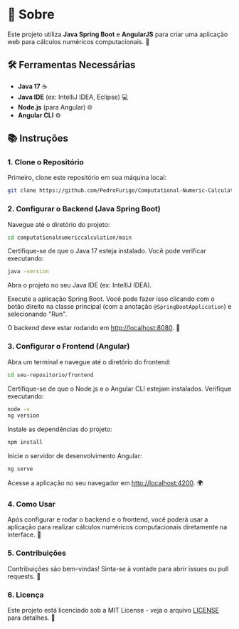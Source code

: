# 🌟 Sobre
Este projeto utiliza **Java Spring Boot** e **AngularJS** para criar uma aplicação web para cálculos numéricos computacionais. 🚀

## 🛠️ Ferramentas Necessárias
- **Java 17** ☕
- **Java IDE** (ex: IntelliJ IDEA, Eclipse) 💻
- **Node.js** (para Angular) 🌐
- **Angular CLI** ⚙️

## 📚 Instruções

### 1. Clone o Repositório
Primeiro, clone este repositório em sua máquina local:  
```bash
git clone https://github.com/PedroFurigo/Computational-Numeric-Calculation.git
``` 

### 2. Configurar o Backend (Java Spring Boot)
Navegue até o diretório do projeto:  
```bash
cd computationalnumericcalculation/main
```

Certifique-se de que o Java 17 esteja instalado. Você pode verificar executando:  
```bash
java -version
```

Abra o projeto no seu Java IDE (ex: IntelliJ IDEA).

Execute a aplicação Spring Boot. Você pode fazer isso clicando com o botão direito na classe principal (com a anotação `@SpringBootApplication`) e selecionando "Run".

O backend deve estar rodando em [http://localhost:8080](http://localhost:8080). 🔗

### 3. Configurar o Frontend (Angular)
Abra um terminal e navegue até o diretório do frontend:  
```bash
cd seu-repositorio/frontend
```

Certifique-se de que o Node.js e o Angular CLI estejam instalados. Verifique executando:  
```bash
node -v
ng version
```

Instale as dependências do projeto:  
```bash
npm install
```

Inicie o servidor de desenvolvimento Angular:  
```bash
ng serve
```

Acesse a aplicação no seu navegador em [http://localhost:4200](http://localhost:4200). 🌍

### 4. Como Usar
Após configurar e rodar o backend e o frontend, você poderá usar a aplicação para realizar cálculos numéricos computacionais diretamente na interface. 🧮

### 5. Contribuições
Contribuições são bem-vindas! Sinta-se à vontade para abrir issues ou pull requests. 🤝

### 6. Licença
Este projeto está licenciado sob a MIT License - veja o arquivo [LICENSE](LICENSE) para detalhes. 📜
